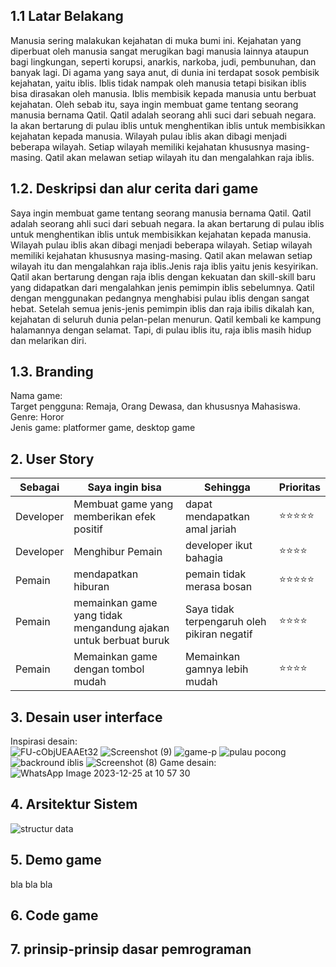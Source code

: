 ## 1.1 Latar Belakang

Manusia sering malakukan kejahatan di muka bumi ini. Kejahatan yang diperbuat oleh manusia sangat merugikan bagi manusia lainnya ataupun bagi lingkungan, seperti korupsi, anarkis, narkoba, judi, pembunuhan, dan banyak lagi. 
Di agama yang saya anut, di dunia ini terdapat sosok pembisik kejahatan, yaitu iblis. Iblis tidak nampak oleh manusia tetapi bisikan iblis bisa dirasakan oleh manusia. Iblis membisik kepada manusia untu berbuat kejahatan.
Oleh sebab itu, saya ingin membuat game tentang seorang manusia bernama Qatil. Qatil adalah seorang ahli suci dari sebuah negara. Ia akan bertarung di pulau iblis untuk menghentikan iblis untuk membisikkan kejahatan kepada manusia.
Wilayah pulau iblis akan dibagi menjadi beberapa wilayah. Setiap wilayah memiliki kejahatan khususnya masing-masing. Qatil akan melawan setiap wilayah itu dan mengalahkan raja iblis.

## 1.2. Deskripsi dan alur cerita dari game

Saya ingin membuat game tentang seorang manusia bernama Qatil. Qatil adalah seorang ahli suci dari sebuah negara. Ia akan bertarung di pulau iblis untuk menghentikan iblis untuk membisikkan kejahatan kepada manusia.
Wilayah pulau iblis akan dibagi menjadi beberapa wilayah. Setiap wilayah memiliki kejahatan khususnya masing-masing. Qatil akan melawan setiap wilayah itu dan mengalahkan raja iblis.Jenis raja iblis yaitu jenis kesyirikan.
Qatil akan bertarung dengan raja iblis dengan kekuatan dan skill-skill baru yang didapatkan dari mengalahkan jenis pemimpin iblis sebelumnya. Qatil dengan menggunakan pedangnya menghabisi pulau iblis dengan sangat hebat.
Setelah semua jenis-jenis pemimpin iblis dan raja ibilis dikalah kan, kejahatan di seluruh dunia pelan-pelan menurun. Qatil kembali ke kampung halamannya dengan selamat. Tapi, di pulau iblis itu, raja iblis masih hidup dan melarikan diri.

## 1.3. Branding

Nama game:<br>
Target pengguna: Remaja, Orang Dewasa, dan khususnya Mahasiswa.<br>
Genre: Horor<br>
Jenis game: platformer game, desktop game

## 2. User Story

Sebagai | Saya ingin bisa | Sehingga | Prioritas
---|---|---|---
Developer | Membuat game yang memberikan efek positif | dapat mendapatkan amal jariah  | ⭐⭐⭐⭐⭐
Developer | Menghibur Pemain | developer ikut bahagia  | ⭐⭐⭐⭐
Pemain | mendapatkan hiburan | pemain tidak merasa bosan  | ⭐⭐⭐⭐⭐
Pemain | memainkan game yang tidak mengandung ajakan untuk berbuat buruk | Saya tidak terpengaruh oleh pikiran negatif  | ⭐⭐⭐⭐
Pemain | Memainkan game dengan tombol mudah | Memainkan gamnya lebih mudah  | ⭐⭐⭐⭐


## 3. Desain user interface

Inspirasi desain:<br>
![FU-cObjUEAAEt32](https://github.com/Andimugni27/campus.md/assets/144541746/a85c0558-cd33-42f0-b966-8c2f8f428593)
![Screenshot (9)](https://github.com/Andimugni27/campus.md/assets/144541746/08065531-ca6a-48fc-a9b2-42e862bb4998)
![game-p](https://github.com/Andimugni27/campus.md/assets/144541746/3dff7d7e-4922-45aa-8a66-c1bda8c1ac01)
![pulau pocong](https://github.com/Andimugni27/campus.md/assets/144541746/8e724fc0-adc5-4ec6-8b81-7cb1f0a4b892)
![backround iblis](https://github.com/Andimugni27/campus.md/assets/144541746/0564cf44-e6d0-40d3-879c-c7b0539e6884)
![Screenshot (8)](https://github.com/Andimugni27/campus.md/assets/144541746/07545c7a-ce0e-47f9-b118-41d4f0d60961)
Game desain: 
![WhatsApp Image 2023-12-25 at 10 57 30](https://github.com/Andimugni27/campus.md/assets/144541746/a97552ec-731d-4be4-b7e5-6852dbd7ffee)


## 4. Arsitektur Sistem

![structur data](https://github.com/Andimugni27/campus.md/assets/144541746/6d0671f6-303e-49a1-84ce-8725b07a7d70)

## 5. Demo game

bla bla bla

## 6. Code game


## 7. prinsip-prinsip dasar pemrograman



